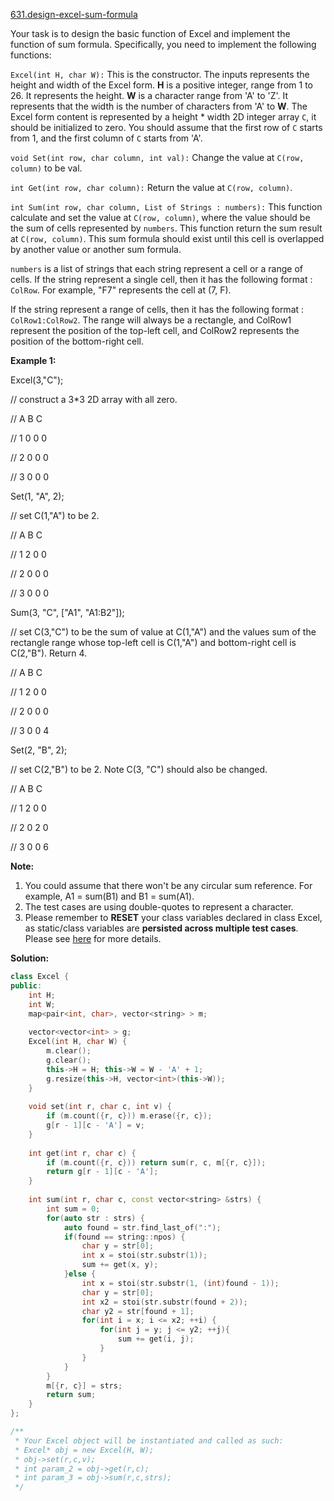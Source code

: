 [631.design-excel-sum-formula](https://leetcode.com/problems/design-excel-sum-formula/)  

Your task is to design the basic function of Excel and implement the function of sum formula. Specifically, you need to implement the following functions:

`Excel(int H, char W):` This is the constructor. The inputs represents the height and width of the Excel form. **H** is a positive integer, range from 1 to 26. It represents the height. **W** is a character range from 'A' to 'Z'. It represents that the width is the number of characters from 'A' to **W**. The Excel form content is represented by a height \* width 2D integer array `C`, it should be initialized to zero. You should assume that the first row of `C` starts from 1, and the first column of `C` starts from 'A'.

  

`void Set(int row, char column, int val):` Change the value at `C(row, column)` to be val.

  

`int Get(int row, char column):` Return the value at `C(row, column)`.

  

`int Sum(int row, char column, List of Strings : numbers):` This function calculate and set the value at `C(row, column)`, where the value should be the sum of cells represented by `numbers`. This function return the sum result at `C(row, column)`. This sum formula should exist until this cell is overlapped by another value or another sum formula.

`numbers` is a list of strings that each string represent a cell or a range of cells. If the string represent a single cell, then it has the following format : `ColRow`. For example, "F7" represents the cell at (7, F).

If the string represent a range of cells, then it has the following format : `ColRow1:ColRow2`. The range will always be a rectangle, and ColRow1 represent the position of the top-left cell, and ColRow2 represents the position of the bottom-right cell.

  

**Example 1:**  

  
Excel(3,"C"); 
  
// construct a 3\*3 2D array with all zero.
  
//   A B C
  
// 1 0 0 0
  
// 2 0 0 0
  
// 3 0 0 0
  

  
Set(1, "A", 2);
  
// set C(1,"A") to be 2.
  
//   A B C
  
// 1 2 0 0
  
// 2 0 0 0
  
// 3 0 0 0
  

  
Sum(3, "C", \["A1", "A1:B2"\]);
  
// set C(3,"C") to be the sum of value at C(1,"A") and the values sum of the rectangle range whose top-left cell is C(1,"A") and bottom-right cell is C(2,"B"). Return 4. 
  
//   A B C
  
// 1 2 0 0
  
// 2 0 0 0
  
// 3 0 0 4
  

  
Set(2, "B", 2);
  
// set C(2,"B") to be 2. Note C(3, "C") should also be changed.
  
//   A B C
  
// 1 2 0 0
  
// 2 0 2 0
  
// 3 0 0 6
  

**Note:**  

1.  You could assume that there won't be any circular sum reference. For example, A1 = sum(B1) and B1 = sum(A1).
2.  The test cases are using double-quotes to represent a character.
3.  Please remember to **RESET** your class variables declared in class Excel, as static/class variables are **persisted across multiple test cases**. Please see [here](https://leetcode.com/faq/#different-output) for more details.  



**Solution:**  

```cpp
class Excel {
public:
    int H;
    int W;
    map<pair<int, char>, vector<string> > m;
    
    vector<vector<int> > g;
    Excel(int H, char W) {
        m.clear();
        g.clear();
        this->H = H; this->W = W - 'A' + 1;
        g.resize(this->H, vector<int>(this->W));
    }
    
    void set(int r, char c, int v) {
        if (m.count({r, c})) m.erase({r, c});
        g[r - 1][c - 'A'] = v;
    }
    
    int get(int r, char c) {
        if (m.count({r, c})) return sum(r, c, m[{r, c}]);
        return g[r - 1][c - 'A'];
    }
    
    int sum(int r, char c, const vector<string> &strs) {
        int sum = 0;
        for(auto str : strs) {
            auto found = str.find_last_of(":");
            if(found == string::npos) {
                char y = str[0];
                int x = stoi(str.substr(1));
                sum += get(x, y);
            }else {
                int x = stoi(str.substr(1, (int)found - 1));
                char y = str[0];
                int x2 = stoi(str.substr(found + 2));
                char y2 = str[found + 1];
                for(int i = x; i <= x2; ++i) {
                    for(int j = y; j <= y2; ++j){
                        sum += get(i, j);
                    }
                }
            }
        }
        m[{r, c}] = strs;
        return sum;
    }
};

/**
 * Your Excel object will be instantiated and called as such:
 * Excel* obj = new Excel(H, W);
 * obj->set(r,c,v);
 * int param_2 = obj->get(r,c);
 * int param_3 = obj->sum(r,c,strs);
 */
```
      